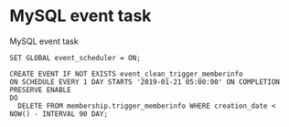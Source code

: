 # MySQL event task

 MySQL event task

```text
SET GLOBAL event_scheduler = ON;

CREATE EVENT IF NOT EXISTS event_clean_trigger_memberinfo
ON SCHEDULE EVERY 1 DAY STARTS '2019-01-21 05:00:00' ON COMPLETION PRESERVE ENABLE 
DO
  DELETE FROM membership.trigger_memberinfo WHERE creation_date < NOW() - INTERVAL 90 DAY;
```


